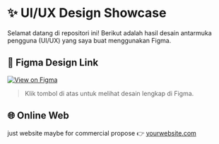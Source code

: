 # ✨ UI/UX Design Showcase

Selamat datang di repositori ini! Berikut adalah hasil desain antarmuka pengguna (UI/UX) yang saya buat menggunakan Figma.

## 🔗 Figma Design Link

[![View on Figma](https://img.shields.io/badge/View%20Design%20on-Figma-blue?logo=figma)](https://www.figma.com/design/92AOXn2VrEALpkmNaKdtuG/ui-ux-moodpot?node-id=0-1&t=wOGTc72Fve9TfiXA-1)

> Klik tombol di atas untuk melihat desain lengkap di Figma.

## 🌐 Online Web
just website maybe for commercial propose
👉 [yourwebsite.com](moodpot.streamlit.app)
